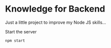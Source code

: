 # Knowledge for Backend
Just a little project to improve my Node JS skills...

Start the server
```
npm start

```
